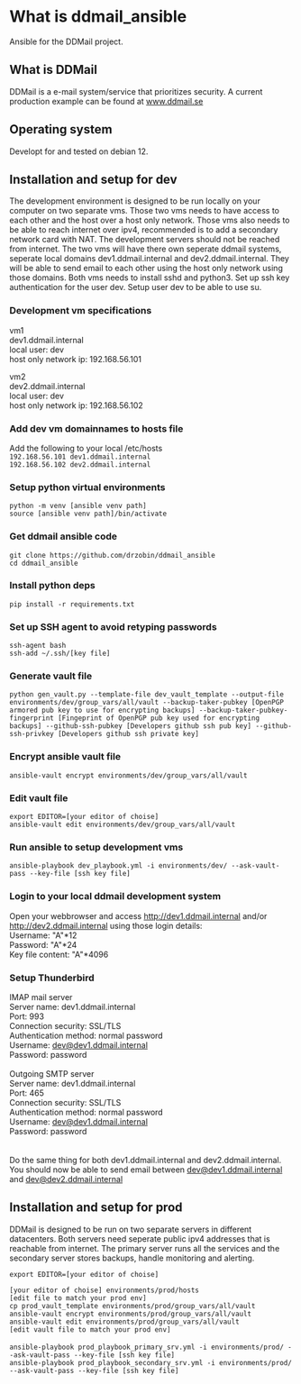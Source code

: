 # What is ddmail_ansible
Ansible for the DDMail project. 

## What is DDMail
DDMail is a e-mail system/service that prioritizes security. A current production example can be found at www.ddmail.se

## Operating system
Developt for and tested on debian 12.

## Installation and setup for dev
The development environment is designed to be run locally on your computer on two separate vms. Those two vms needs to have access to each other and the host over a host only network. Those vms also needs to be able to reach internet over ipv4, recommended is to add a secondary network card with NAT. The development servers should not be reached from internet. The two vms will have there own seperate ddmail systems, seperate local domains dev1.ddmail.internal and dev2.ddmail.internal. They will be able to send email to each other using the host only network using those domains. Both vms needs to install sshd and python3. Set up ssh key authentication for the user dev. Setup user dev to be able to use su.

### Development vm specifications
vm1<br>
dev1.ddmail.internal<br>
local user: dev<br>
host only network ip: 192.168.56.101<br>
<p>
vm2<br> 
dev2.ddmail.internal<br>
local user: dev<br>
host only network ip: 192.168.56.102<br>

### Add dev vm domainnames to hosts file
Add the following to your local /etc/hosts<br>
`192.168.56.101	dev1.ddmail.internal`<br>
`192.168.56.102	dev2.ddmail.internal`

### Setup python virtual environments
`python -m venv [ansible venv path]`<br>
`source [ansible venv path]/bin/activate`

### Get ddmail ansible code
`git clone https://github.com/drzobin/ddmail_ansible`<br>
`cd ddmail_ansible`<br>

### Install python deps
`pip install -r requirements.txt`

### Set up SSH agent to avoid retyping passwords
`ssh-agent bash`<br>
`ssh-add ~/.ssh/[key file]`

### Generate vault file
`python gen_vault.py --template-file dev_vault_template --output-file environments/dev/group_vars/all/vault --backup-taker-pubkey [OpenPGP armored pub key to use for encrypting backups] --backup-taker-pubkey-fingerprint [Fingeprint of OpenPGP pub key used for encrypting backups] --github-ssh-pubkey [Developers github ssh pub key] --github-ssh-privkey [Developers github ssh private key]` 

### Encrypt ansible vault file
`ansible-vault encrypt environments/dev/group_vars/all/vault`

### Edit vault file
`export EDITOR=[your editor of choise]`<br>
`ansible-vault edit environments/dev/group_vars/all/vault`<br>

### Run ansible to setup development vms
`ansible-playbook dev_playbook.yml -i environments/dev/ --ask-vault-pass --key-file [ssh key file]`

### Login to your local ddmail development system
Open your webbrowser and access http://dev1.ddmail.internal and/or http://dev2.ddmail.internal using those login details:<br>
Username: "A"*12<br>
Password: "A"*24<br>
Key file content: "A"*4096<br>

### Setup Thunderbird
IMAP mail server<br>
Server name: dev1.ddmail.internal<br>
Port: 993<br>
Connection security: SSL/TLS<br>
Authentication method: normal password<br>
Username: dev@dev1.ddmail.internal<br>
Password: password<br>
<br>
Outgoing SMTP server<br>
Server name: dev1.ddmail.internal<br>
Port: 465<br>
Connection security: SSL/TLS<br>
Authentication method: normal password<br>
Username: dev@dev1.ddmail.internal<br>
Password: password<br>
<br> 
<br>
Do the same thing for both dev1.ddmail.internal and dev2.ddmail.internal. You should now be able to send email between dev@dev1.ddmail.internal and dev@dev2.ddmail.internal

## Installation and setup for prod
DDMail is designed to be run on two separate servers in different datacenters. Both servers need seperate public ipv4 addresses that is reachable from internet. The primary server runs all the services and the secondary server stores backups, handle monitoring and alerting.

`export EDITOR=[your editor of choise]`<br>

`[your editor of choise] environments/prod/hosts`<br>
`[edit file to match your prod env]`<br>
`cp prod_vault_template environments/prod/group_vars/all/vault`<br>
`ansible-vault encrypt environments/prod/group_vars/all/vault`<br>
`ansible-vault edit environments/prod/group_vars/all/vault`<br>
`[edit vault file to match your prod env]`<br>
<br>
`ansible-playbook prod_playbook_primary_srv.yml -i environments/prod/ --ask-vault-pass --key-file [ssh key file]`
<br>
`ansible-playbook prod_playbook_secondary_srv.yml -i environments/prod/ --ask-vault-pass --key-file [ssh key file]`
